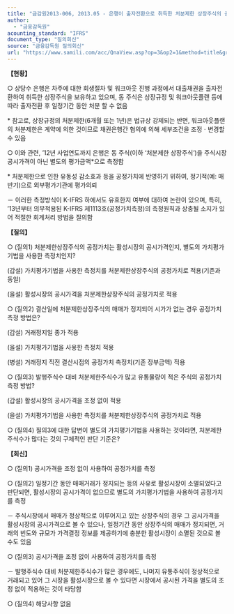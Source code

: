 ```yaml
---
title: "금감원2013-006, 2013.05 - 은행이 출자전환으로 취득한 처분제한 상장주식의 공정가치 측정"
author:
  - "금융감독원"
acounting_standard: "IFRS"
document_type: "질의회신"
source: "금융감독원 질의회신"
url: "https://www.samili.com/acc/QnaView.asp?op=3&op2=1&method=title&group=2122-15;1&orgcode=1&searchword=&page=8&code=%EA%B8%88%EA%B0%90%EC%9B%902013%2D006%3A20130531"
---
```

**【현황】**

○ 상당수 은행은 차주에 대한 회생절차 및 워크아웃 진행 과정에서 대출채권을 출자전환하여 취득한 상장주식을 보유하고 있으며, 동 주식은 상장규정 및 워크아웃플랜 등에 따라 출자전환 후 일정기간 동안 처분 할 수 없음

\* 참고로, 상장규정의 처분제한(6개월 또는 1년)은 법규상 강제되는 반면, 워크아웃플랜의 처분제한은 계약에 의한 것이므로 채권은행간 협의에 의해 세부조건을 조정ㆍ변경할 수 있음

  

○ 이와 관련, ’12년 사업연도까지 은행은 동 주식(이하 ‘처분제한 상장주식’)을 주식시장 공시가격이 아닌 별도의 평가금액\*으로 측정함

\* 처분제한으로 인한 유동성 감소효과 등을 공정가치에 반영하기 위하여, 정기적(예: 매 반기)으로 외부평가기관에 평가의뢰

－ 이러한 측정방식이 K-IFRS 하에서도 유효한지 여부에 대하여 논란이 있으며, 특히, ’13년부터 의무적용된 K-IFRS 제1113호(공정가치측정)의 측정원칙과 상충될 소지가 있어 적절한 회계처리 방법을 질의함

  
**【질의】**

○ (질의1) 처분제한상장주식의 공정가치는 활성시장의 공시가격인지, 별도의 가치평가기법을 사용한 측정치인지?

(갑설) 가치평가기법을 사용한 측정치를 처분제한상장주식의 공정가치로 적용(기존과 동일)

(을설) 활성시장의 공시가격을 처분제한상장주식의 공정가치로 적용

  

○ (질의2) 결산일에 처분제한상장주식의 매매가 정지되어 시가가 없는 경우 공정가치 측정 방법은?

(갑설) 거래정지일 종가 적용

(을설) 가치평가기법을 사용한 측정치 적용

(병설) 거래정지 직전 결산시점의 공정가치 측정치(기존 장부금액) 적용

  

○ (질의3) 발행주식수 대비 처분제한주식수가 많고 유통물량이 적은 주식의 공정가치 측정 방법?

(갑설) 활성시장의 공시가격을 조정 없이 적용

(을설) 가치평가기법을 사용한 측정치를 처분제한상장주식의 공정가치로 적용

  

○ (질의4) 질의3에 대한 답변이 별도의 가치평가기법을 사용하는 것이라면, 처분제한 주식수가 많다는 것의 구체적인 판단 기준은?

  
  

**【회신】**

○ (질의1) 공시가격을 조정 없이 사용하여 공정가치를 측정

  

○ (질의2) 일정기간 동안 매매거래가 정지되는 등의 사유로 활성시장이 소멸되었다고 판단되면, 활성시장의 공시가격이 없으므로 별도의 가치평가기법을 사용하여 공정가치를 측정

－ 주식시장에서 매매가 정상적으로 이루어지고 있는 상장주식의 경우 그 공시가격을 활성시장의 공시가격으로 볼 수 있으나, 일정기간 동안 상장주식의 매매가 정지되면, 거래의 빈도와 규모가 가격결정 정보를 제공하기에 충분한 활성시장이 소멸된 것으로 볼 수도 있음

  

○ (질의3) 공시가격을 조정 없이 사용하여 공정가치를 측정

－ 발행주식수 대비 처분제한주식수가 많은 경우에도, 나머지 유통주식이 정상적으로 거래되고 있어 그 시장을 활성시장으로 볼 수 있다면 시장에서 공시된 가격을 별도의 조정 없이 적용하는 것이 타당함

  

○ (질의4) 해당사항 없음
